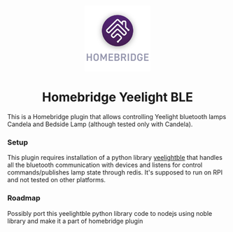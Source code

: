 <p align="center">

<img src="https://github.com/homebridge/branding/raw/master/logos/homebridge-wordmark-logo-vertical.png" width="150">

</p>

<span align="center">

# Homebridge Yeelight BLE

</span>

This is a Homebridge plugin that allows controlling Yeelight bluetooth lamps Candela and Bedside Lamp (although tested only with Candela).


### Setup

This plugin requires installation of a python library [yeelightble](https://github.com/vsternbach/yeelightble) that handles all the bluetooth communication with devices and listens for control commands/publishes lamp state through redis. It's supposed to run on RPI and not tested on other platforms.

### Roadmap

Possibly port this yeelightble python library code to nodejs using noble library and make it a part of homebridge plugin 